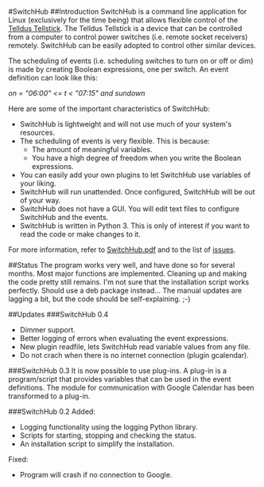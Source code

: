 #SwitchHub
##Introduction
SwitchHub is a command line application for Linux (exclusively for the time being) that allows flexible control of the [Telldus Tellstick](http://www.telldus.se/products/tellstick). The Telldus Tellstick is a device that can be controlled from a computer to control power switches (i.e. remote socket receivers) remotely. SwitchHub can be easily adopted to control other similar devices.

The scheduling of events (i.e. scheduling switches to turn on or off or dim) is made by creating Boolean
expressions, one per switch. An event definition can look like this:

*on = "06:00" <= t < "07:15" and sundown*

Here are some of the important characteristics of SwitchHub:
- SwitchHub is lightweight and will not use much of your system's resources.
- The scheduling of events is very flexible. This is because:
	- The amount of meaningful variables.
	- You have a high degree of freedom when you write the Boolean expressions.
- You can easily add your own plugins to let SwitchHub use variables of your liking.
- SwitchHub will run unattended. Once configured, SwitchHub will be out of your way.
- SwitchHub does not have a GUI. You will edit text files to configure SwitchHub and the events.
- SwitchHub is written in Python 3. This is only of interest if you want to read the code or make changes to it.

For more information, refer to [SwitchHub.pdf](https://github.com/thoelf/switchhub/blob/master/SwitchHub.pdf) and to the list of [issues](https://github.com/thoelf/switchhub/issues).

##Status
The program works very well, and have done so for several months. Most major functions are implemented. Cleaning up and making the code pretty still remains. I'm not sure that the installation script works perfectly. Should use a deb package instead... The manual updates are lagging a bit, but the code should be self-explaining. ;-)

##Updates
###SwitchHub 0.4
- Dimmer support.
- Better logging of errors when evaluating the event expressions.
- New plugin readfile, lets SwitchHub read variable values from any file.
- Do not crach when there is no internet connection (plugin gcalendar).

###SwitchHub 0.3
It is now possible to use plug-ins. A plug-in is a program/script that provides variables that can be used in the event definitions. The module for communication with Google Calendar has been transformed to a plug-in.

###SwitchHub 0.2
Added:
- Logging functionality using the logging Python library.
- Scripts for starting, stopping and checking the status.
- An installation script to simplify the installation.

Fixed:
- Program will crash if no connection to Google.
